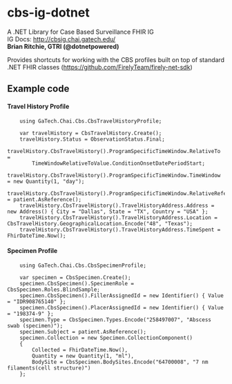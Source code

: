 # cbs-ig-dotnet
A .NET Library for Case Based Surveillance FHIR IG \
IG Docs: http://cbsig.chai.gatech.edu/ \
**Brian Ritchie, GTRI (@dotnetpowered)**

Provides shortcuts for working with the CBS profiles built on top of standard .NET FHIR classes (https://github.com/FirelyTeam/firely-net-sdk)

## Example code

#### Travel History Profile
```
    using GaTech.Chai.Cbs.CbsTravelHistoryProfile;

    var travelHistory = CbsTravelHistory.Create();
    travelHistory.Status = ObservationStatus.Final;
    travelHistory.CbsTravelHistory().ProgramSpecificTimeWindow.RelativeTo =
        TimeWindowRelativeToValue.ConditionOnsetDatePeriodStart;
    travelHistory.CbsTravelHistory().ProgramSpecificTimeWindow.TimeWindow = new Quantity(1, "day");
    travelHistory.CbsTravelHistory().ProgramSpecificTimeWindow.RelativeReference = patient.AsReference();
    travelHistory.CbsTravelHistory().TravelHistoryAddress.Address = new Address() { City = "Dallas", State = "TX", Country = "USA" };
    travelHistory.CbsTravelHistory().TravelHistoryAddress.Location = CbsTravelHistory.GeographicalLocation.Encode("48", "Texas");
    travelHistory.CbsTravelHistory().TravelHistoryAddress.TimeSpent = FhirDateTime.Now();
```

#### Specimen Profile
```
    using GaTech.Chai.Cbs.CbsSpecimenProfile;

    var specimen = CbsSpecimen.Create();
    specimen.CbsSpecimen().SpecimenRole = CbsSpecimen.Roles.BlindSample;
    specimen.CbsSpecimen().FillerAssignedId = new Identifier() { Value = "IDR908765140" };
    specimen.CbsSpecimen().PlacerAssignedId = new Identifier() { Value = "198374-9" };
    specimen.Type = CbsSpecimen.Types.Encode("258497007", "Abscess swab (specimen)");
    specimen.Subject = patient.AsReference();
    specimen.Collection = new Specimen.CollectionComponent()
    {
        Collected = FhirDateTime.Now(),
        Quantity = new Quantity(1, "ml"),
        BodySite = CbsSpecimen.BodySites.Encode("64700008", "7 nm filaments(cell structure)")
    };
```
